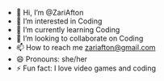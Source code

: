 - 👋 Hi, I’m @ZariAfton
- 👀 I’m interested in Coding
- 🌱 I’m currently learning Coding
- 💞️ I’m looking to collaborate on Coding
- 📫 How to reach me zariafton@gmail.com
- 😄 Pronouns: she/her
- ⚡ Fun fact: I love video games and coding

<!---
ZariAfton/ZariAfton is a ✨ special ✨ repository because its `README.md` (this file) appears on your GitHub profile.
You can click the Preview link to take a look at your changes.
--->
